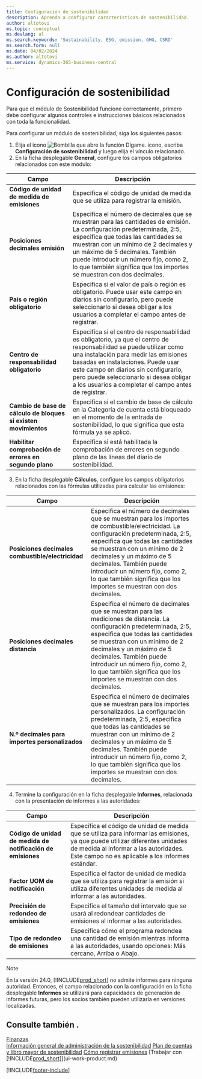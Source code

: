 ```yaml
---
title: Configuración de sostenibilidad
description: Aprenda a configurar características de sostenibilidad.
author: altotovi
ms.topic: conceptual
ms.devlang: al
ms.search.keywords: 'Sustainability, ESG, emission, GHG, CSRD'
ms.search.form: null
ms.date: 04/02/2024
ms.author: altotovi
ms.service: dynamics-365-business-central
---
```


# <a name="sustainability-setup"></a>Configuración de sostenibilidad

Para que el módulo de Sostenibilidad funcione correctamente, primero debe configurar algunos controles e instrucciones básicos relacionados con toda la funcionalidad.  

Para configurar un módulo de sostenibilidad, siga los siguientes pasos:  

1. Elija el icono ![Bombilla que abre la función Dígame.](media/ui-search/search_small.png "Dígame qué desea hacer") icono, escriba **Configuración de sostenibilidad** y luego elija el vínculo relacionado.  
2. En la ficha desplegable **General**, configure los campos obligatorios relacionados con este módulo:   

|  Campo  |  Descripción  |  
|--------|--------------| 
| **Código de unidad de medida de emisiones** | Especifica el código de unidad de medida que se utiliza para registrar la emisión. |
| **Posiciones decimales emisión** | Especifica el número de decimales que se muestran para las cantidades de emisión. La configuración predeterminada, 2:5, especifica que todas las cantidades se muestran con un mínimo de 2 decimales y un máximo de 5 decimales. También puede introducir un número fijo, como 2, lo que también significa que los importes se muestran con dos decimales. |
| **País o región obligatorio** | Especifica si el valor de país o región es obligatorio. Puede usar este campo en diarios sin configurarlo, pero puede seleccionarlo si desea obligar a los usuarios a completar el campo antes de registrar. |
| **Centro de responsabilidad obligatorio** | Especifica si el centro de responsabilidad es obligatorio, ya que el centro de responsabilidad se puede utilizar como una instalación para medir las emisiones basadas en instalaciones. Puede usar este campo en diarios sin configurarlo, pero puede seleccionarlo si desea obligar a los usuarios a completar el campo antes de registrar. |
| **Cambio de base de cálculo de bloques si existen movimientos** | Especifica si el cambio de base de cálculo en la Categoría de cuenta está bloqueado en el momento de la entrada de sostenibilidad, lo que significa que esta fórmula ya se aplicó. |
| **Habilitar comprobación de errores en segundo plano** | Especifica si está habilitada la comprobación de errores en segundo plano de las líneas del diario de sostenibilidad. |

3.  En la ficha desplegable **Cálculos**, configure los campos obligatorios relacionados con las fórmulas utilizadas para calcular las emisiones:  

|  Campo  |  Descripción  |  
|--------|--------------| 
| **Posiciones decimales combustible/electricidad** | Especifica el número de decimales que se muestran para los importes de combustible/electricidad. La configuración predeterminada, 2:5, especifica que todas las cantidades se muestran con un mínimo de 2 decimales y un máximo de 5 decimales. También puede introducir un número fijo, como 2, lo que también significa que los importes se muestran con dos decimales. |
| **Posiciones decimales distancia** | Especifica el número de decimales que se muestran para las mediciones de distancia. La configuración predeterminada, 2:5, especifica que todas las cantidades se muestran con un mínimo de 2 decimales y un máximo de 5 decimales. También puede introducir un número fijo, como 2, lo que también significa que los importes se muestran con dos decimales. |
| **N.º decimales para importes personalizados** | Especifica el número de decimales que se muestran para los importes personalizados. La configuración predeterminada, 2:5, especifica que todas las cantidades se muestran con un mínimo de 2 decimales y un máximo de 5 decimales. También puede introducir un número fijo, como 2, lo que también significa que los importes se muestran con dos decimales. |

4.  Termine la configuración en la ficha desplegable **Informes**, relacionada con la presentación de informes a las autoridades:   

|  Campo  |  Descripción  |  
|--------|--------------| 
| **Código de unidad de medida de notificación de emisiones** | Especifica el código de unidad de medida que se utiliza para informar las emisiones, ya que puede utilizar diferentes unidades de medida al informar a las autoridades. Este campo no es aplicable a los informes estándar. |
| **Factor UOM de notificación** | Especifica el factor de unidad de medida que se utiliza para registrar la emisión si utiliza diferentes unidades de medida al informar a las autoridades. |
| **Precisión de redondeo de emisiones** | Especifica el tamaño del intervalo que se usará al redondear cantidades de emisiones al informar a las autoridades. |
| **Tipo de redondeo de emisiones** | Especifica cómo el programa redondea una cantidad de emisión mientras informa a las autoridades, usando opciones: Más cercano, Arriba o Abajo. |

>[!NOTE]
> En la versión 24.0, [!INCLUDE[prod_short](includes/prod_short.md)] no admite informes para ninguna autoridad. Entonces, el campo relacionado con la configuración en la ficha desplegable **Informes** se utilizará para capacidades de generación de informes futuras, pero los socios también pueden utilizarla en versiones localizadas.

## <a name="see-also"></a>Consulte también .
[Finanzas](finance.md)    
[Información general de administración de la sostenibilidad](finance-manage-sustainability.md)
[Plan de cuentas y libro mayor de sostenibilidad](finance-sustainability-accounts-ledger.md)
[Cómo registrar emisiones](finance-sustainability-journal.md)
[Trabajar con [!INCLUDE[prod_short](includes/prod_short.md)]](ui-work-product.md)


[!INCLUDE[footer-include](includes/footer-banner.md)]
